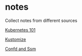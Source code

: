 # notes
Collect notes from different sources

[Kubernetes 101](Kubernetes101.md)

[Kustomize](Kustomize.md)

[Confd and Ssm](ConfdAndSsm.md)